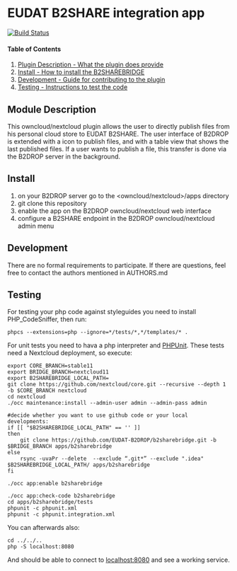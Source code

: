 # EUDAT B2SHARE integration app

[![Build Status](https://travis-ci.org/EUDAT-B2DROP/b2sharebridge.svg?branch=master)](https://travis-ci.org/EUDAT-B2DROP/b2sharebridge)

#### Table of Contents

1. [Plugin Description - What the plugin does provide](#module-description)
2. [Install - How to install the B2SHAREBRIDGE](#install)
3. [Development - Guide for contributing to the plugin](#development)
4. [Testing - Instructions to test the code](#testing)


## Module Description

This owncloud/nextcloud plugin allows the user to directly publish files from his personal cloud store to EUDAT B2SHARE.
The user interface of B2DROP is extended with a icon to publish files, and with a table view that shows the last published files.
If a user wants to publish a file, this transfer is done via the B2DROP server in the background.

## Install

1. on your B2DROP server go to the <owncloud/nextcloud>/apps directory
2. git clone this repository
3. enable the app on the B2DROP owncloud/nextcloud web interface
4. configure a B2SHARE endpoint in the B2DROP owncloud/nextcloud admin menu

## Development

There are no formal requirements to participate. If there are questions, feel free to contact the authors mentioned in AUTHORS.md

## Testing

For testing your php code against styleguides you need to install PHP_CodeSniffer, then run:
```
phpcs --extensions=php --ignore=*/tests/*,*/templates/* .
```
For unit tests you need to hava a php interpreter and [PHPUnit](http://phpunit.de/getting-started.html).
These tests need a Nextcloud deployment, so execute:
```
export CORE_BRANCH=stable11
export BRIDGE_BRANCH=nextcloud11
export B2SHAREBRIDGE_LOCAL_PATH=
git clone https://github.com/nextcloud/core.git --recursive --depth 1 -b $CORE_BRANCH nextcloud
cd nextcloud
./occ maintenance:install --admin-user admin --admin-pass admin

#decide whether you want to use github code or your local developments:
if [[ "$B2SHAREBRIDGE_LOCAL_PATH" == '' ]]
then
    git clone https://github.com/EUDAT-B2DROP/b2sharebridge.git -b $BRIDGE_BRANCH apps/b2sharebridge
else
    rsync -uvaPr --delete  --exclude “.git*” --exclude ".idea" $B2SHAREBRIDGE_LOCAL_PATH/ apps/b2sharebridge
fi

./occ app:enable b2sharebridge

./occ app:check-code b2sharebridge
cd apps/b2sharebridge/tests
phpunit -c phpunit.xml
phpunit -c phpunit.integration.xml
```
You can afterwards also:
```
cd ../../..
php -S localhost:8080
```
And should be able to connect to [localhost:8080](http://localhost:8080) and see a working service.
